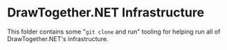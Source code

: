 # DrawTogether.NET Infrastructure

This folder contains some "`git clone` and run" tooling for helping run all of DrawTogether.NET's infrastructure.